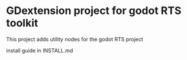 # GDextension project for godot RTS toolkit

This project adds utility nodes for the godot RTS project

install guide in INSTALL.md
